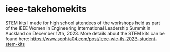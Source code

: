 # ieee-takehomekits
STEM kits I made for high school attendees of the workshops held as part of the IEEE Women in Engineering International Leadership Summit in Auckland on December 12th, 2023. More details about the STEM kits can be found here: https://www.sophia04.com/post/ieee-wie-ils-2023-student-stem-kits
